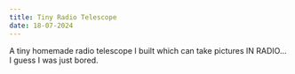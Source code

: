 ```yaml
---
title: Tiny Radio Telescope
date: 18-07-2024
---
```


A tiny homemade radio telescope I built which can take pictures IN RADIO... I guess I was just bored.


